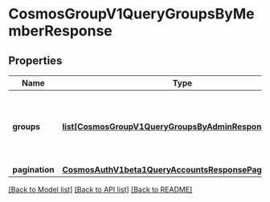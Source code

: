 # CosmosGroupV1QueryGroupsByMemberResponse

## Properties
Name | Type | Description | Notes
------------ | ------------- | ------------- | -------------
**groups** | [**list[CosmosGroupV1QueryGroupsByAdminResponseGroups]**](CosmosGroupV1QueryGroupsByAdminResponseGroups.md) | groups are the groups info with the provided group member. | [optional] 
**pagination** | [**CosmosAuthV1beta1QueryAccountsResponsePagination**](CosmosAuthV1beta1QueryAccountsResponsePagination.md) |  | [optional] 

[[Back to Model list]](../README.md#documentation-for-models) [[Back to API list]](../README.md#documentation-for-api-endpoints) [[Back to README]](../README.md)

